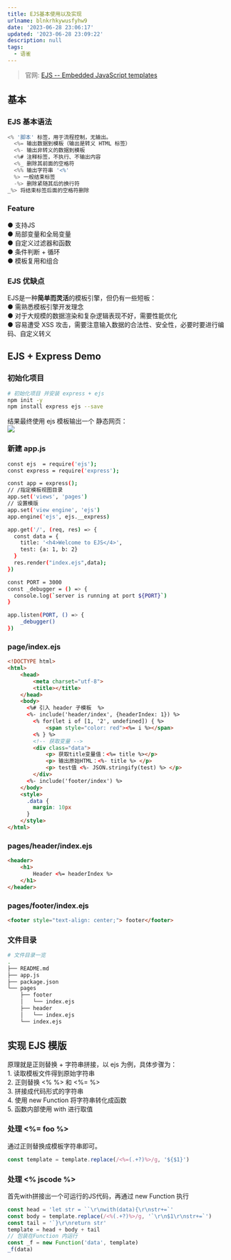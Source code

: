 ```yaml
---
title: EJS基本使用以及实现
urlname: blnkrhkywusfyhw9
date: '2023-06-28 23:06:17'
updated: '2023-06-28 23:09:22'
description: null
tags:
  - 语雀
---
```

> 官网: [EJS -- Embedded JavaScript templates](https://ejs.co/)

## **基本**
### **EJS 基本语法**
```javascript
<% '脚本' 标签，用于流程控制，无输出。
  <%= 输出数据到模板（输出是转义 HTML 标签）
  <%- 输出非转义的数据到模板
  <%# 注释标签，不执行、不输出内容
  <%_ 删除其前面的空格符
  <%% 输出字符串 '<%'
  %> 一般结束标签
  -%> 删除紧随其后的换行符
_%> 将结束标签后面的空格符删除
```
### **Feature**
● 支持JS<br />● 局部变量和全局变量<br />● 自定义过滤器和函数<br />● 条件判断 + 循环<br />● 模板复用和组合
### **EJS 优缺点**
EJS是一种**简单而灵活**的模板引擎，但仍有一些短板：<br />● 需熟悉模板引擎开发理念<br />● 对于大规模的数据渲染和复杂逻辑表现不好，需要性能优化<br />● 容易遭受 XSS 攻击，需要注意输入数据的合法性、安全性，必要时要进行编码、自定义转义
## **EJS + Express Demo**
### 初始化项目
```bash
# 初始化项目 并安装 express + ejs
npm init -y
npm install express ejs --save
```
结果最终使用 ejs 模板输出一个 静态网页：<br />![](https://cdn.nlark.com/yuque/0/2023/png/608421/1687964780601-42f54f82-a74c-4fee-a80e-8f89558c9438.png#averageHue=%23fdfdfd&clientId=u0ea4a666-13b8-4&from=paste&id=u7a0810aa&originHeight=1022&originWidth=2738&originalType=url&ratio=2&rotation=0&showTitle=false&status=done&style=none&taskId=ud908eda0-d36d-49f8-bc47-ed602b9a3b6&title=)
### **新建 app.js**
```bash
const ejs  = require('ejs');
const express = require('express');

const app = express();
// /指定模板视图目录
app.set('views', 'pages')
// 设置模版
app.set('view engine', 'ejs')
app.engine('ejs', ejs.__express)

app.get('/', (req, res) => {
  const data = {
    title: '<h4>Welcome to EJS</4>',
    test: {a: 1, b: 2}
  }
  res.render("index.ejs",data);
})

const PORT = 3000
const _debugger = () => {
  console.log(`server is running at port ${PORT}`)
}

app.listen(PORT, () => {
    _debugger()
})

```
### **page/index.ejs**
```html
<!DOCTYPE html>
<html>
    <head>
        <meta charset="utf-8">
        <title></title>
    </head>
    <body>
      <%# 引入 header 子模板  %>
      <%- include('header/index', {headerIndex: 1}) %>
        <% for(let i of [1, '2', undefined]) { %>
            <span style="color: red"><%= i %></span>
        <% } %>
        <!-- 获取变量 -->
        <div class="data">
            <p> 获取title变量值：<%= title %></p> 
            <p> 输出原始HTML：<%- title %> </p>
            <p> test值 <%- JSON.stringify(test) %> </p>
        </div>
      <%- include('footer/index') %>
    </body>
    <style>
      .data {
        margin: 10px
      }
    </style>
</html>
```
### **pages/header/index.ejs**
```html
<header>
    <h1>
        Header <%= headerIndex %>
    </h1>
</header>
```
### **pages/footer/index.ejs**
```html
<footer style="text-align: center;"> footer</footer>
```
### **文件目录**
```bash
# 文件目录一览
.
├── README.md
├── app.js
├── package.json
└── pages
    ├── footer
    │   └── index.ejs
    ├── header
    │   └── index.ejs
    └── index.ejs

```
## **实现 EJS 模版**
原理就是正则替换 + 字符串拼接，以 ejs 为例，具体步骤为：<br />1. 读取模板文件得到原始字符串<br />2. 正则替换 <% %> 和 <%= %><br />3. 拼接成代码形式的字符串<br />4. 使用 new Function 将字符串转化成函数<br />5. 函数内部使用 with 进行取值
### **处理 <%= foo %>**
通过正则替换成模板字符串即可。
```javascript
const template = template.replace(/<%=(.+?)%>/g, '${$1}')
```
### **处理 <% jscode %>**
首先with拼接出一个可运行的JS代码，再通过 new Function 执行
```javascript
const head = 'let str = ``\r\nwith(data){\r\nstr+=`'
const body = template.replace(/<%(.+?)%>/g, '`\r\n$1\r\nstr+=`')
const tail = '`}\r\nreturn str'
template = head + body + tail
// 包装在Function 内运行
const _f = new Function('data', template)
_f(data)
```
